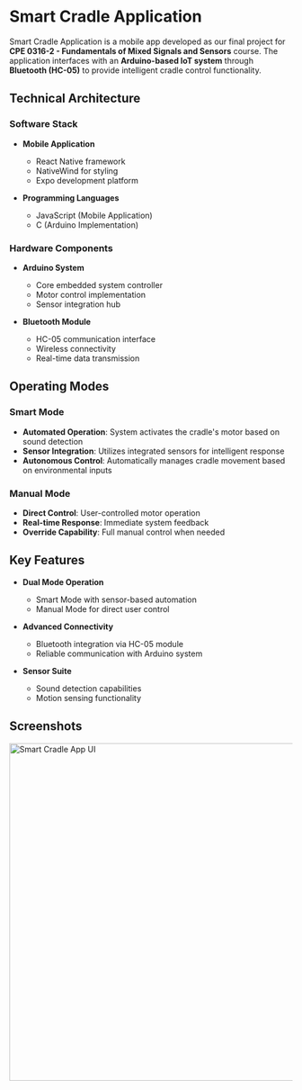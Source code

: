 # Smart Cradle Application

Smart Cradle Application is a mobile app developed as our final project for **CPE 0316-2 - Fundamentals of Mixed Signals and Sensors** course. The application interfaces with an **Arduino-based IoT system** through **Bluetooth (HC-05)** to provide intelligent cradle control functionality.

## Technical Architecture

### Software Stack
- **Mobile Application**
  - React Native framework
  - NativeWind for styling
  - Expo development platform

- **Programming Languages**
  - JavaScript (Mobile Application)
  - C (Arduino Implementation)

### Hardware Components
- **Arduino System**
  - Core embedded system controller
  - Motor control implementation
  - Sensor integration hub

- **Bluetooth Module**
  - HC-05 communication interface
  - Wireless connectivity
  - Real-time data transmission


## Operating Modes

### Smart Mode
- **Automated Operation**: System activates the cradle's motor based on sound detection
- **Sensor Integration**: Utilizes integrated sensors for intelligent response
- **Autonomous Control**: Automatically manages cradle movement based on environmental inputs

### Manual Mode
- **Direct Control**: User-controlled motor operation
- **Real-time Response**: Immediate system feedback
- **Override Capability**: Full manual control when needed

## Key Features

- **Dual Mode Operation**
  - Smart Mode with sensor-based automation
  - Manual Mode for direct user control

- **Advanced Connectivity**
  - Bluetooth integration via HC-05 module
  - Reliable communication with Arduino system

- **Sensor Suite**
  - Sound detection capabilities
  - Motion sensing functionality
 
##  Screenshots
 <img src="https://drive.google.com/file/d/16xIDMLFK1BZkoy7BOoX7qzohd9sR8PZn/view?usp=drive_link" alt="Smart Cradle App UI" width="600"/>


